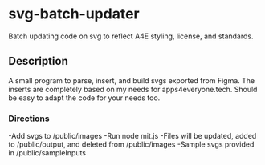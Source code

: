# svg-batch-updater
Batch updating code on svg to reflect A4E styling, license, and standards.

## Description
A small program to parse, insert, and build svgs exported from Figma.  The inserts are completely based on my needs for apps4everyone.tech.  Should be easy to adapt the code for your needs too.

### Directions
-Add svgs to /public/images
-Run node mit.js
-Files will be updated, added to /public/output, and deleted from /public/images
-Sample svgs provided in /public/sampleInputs 


